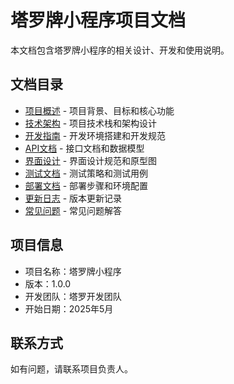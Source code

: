 # 塔罗牌小程序项目文档

本文档包含塔罗牌小程序的相关设计、开发和使用说明。

## 文档目录

- [项目概述](./overview.md) - 项目背景、目标和核心功能
- [技术架构](./architecture.md) - 项目技术栈和架构设计
- [开发指南](./development-guide.md) - 开发环境搭建和开发规范
- [API文档](./api/README.md) - 接口文档和数据模型
- [界面设计](./ui-design/README.md) - 界面设计规范和原型图
- [测试文档](./testing/README.md) - 测试策略和测试用例
- [部署文档](./deployment.md) - 部署步骤和环境配置
- [更新日志](./changelog.md) - 版本更新记录
- [常见问题](./faq.md) - 常见问题解答

## 项目信息

- 项目名称：塔罗牌小程序
- 版本：1.0.0
- 开发团队：塔罗开发团队
- 开始日期：2025年5月

## 联系方式

如有问题，请联系项目负责人。 